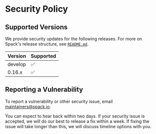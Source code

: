 # Security Policy

## Supported Versions

We provide security updates for the following releases.
For more on Spack's release structure, see
[`README.md`](https://github.com/spack/spack#releases).


| Version | Supported          |
| ------- | ------------------ |
| develop | :white_check_mark: |
| 0.16.x  | :white_check_mark: |

## Reporting a Vulnerability

To report a vulnerability or other security
issue, email maintainers@spack.io.

You can expect to hear back within two days.
If your security issue is accepted, we will do
our best to release a fix within a week. If
fixing the issue will take longer than this,
we will discuss timeline options with you.

